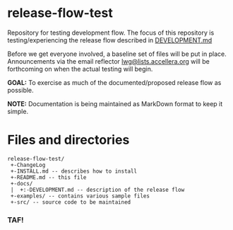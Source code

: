 release-flow-test
=================

Repository for testing development flow. The focus of this repository is testing/experiencing the release flow described in [DEVELOPMENT.md](file:docs/DEVELOPMENT.md)

Before we get everyone involved, a baseline set of files will be put in place. Announcements  via the email
reflector <lwg@lists.accellera.org> will be forthcoming on when the actual testing will begin. 

**GOAL:** To exercise as much of the documented/proposed release flow as possible.

**NOTE:** Documentation is being maintained as MarkDown format to keep it simple.

Files and directories
=====================

	release-flow-test/
	 +-ChangeLog
	 +-INSTALL.md -- describes how to install
	 +-README.md -- this file
	 +-docs/
	 |  +:-DEVELOPMENT.md -- description of the release flow
	 +-examples/ -- contains various sample files
	 +-src/ -- source code to be maintained

### TAF!
